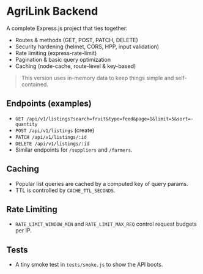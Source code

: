 # AgriLink Backend 

A complete Express.js project that ties together:
- Routes & methods (GET, POST, PATCH, DELETE)
- Security hardening (helmet, CORS, HPP, input validation)
- Rate limiting (express-rate-limit)
- Pagination & basic query optimization
- Caching (node-cache, route-level & key-based)

> This version uses in-memory data to keep things simple and self-contained.

## Endpoints (examples)

- `GET /api/v1/listings?search=fruit&type=feed&page=1&limit=5&sort=-quantity`
- `POST /api/v1/listings` (create)
- `PATCH /api/v1/listings/:id`
- `DELETE /api/v1/listings/:id`
- Similar endpoints for `/suppliers` and `/farmers`.

## Caching
- Popular list queries are cached by a computed key of query params.
- TTL is controlled by `CACHE_TTL_SECONDS`.

## Rate Limiting
- `RATE_LIMIT_WINDOW_MIN` and `RATE_LIMIT_MAX_REQ` control request budgets per IP.

## Tests
- A tiny smoke test in `tests/smoke.js` to show the API boots.
